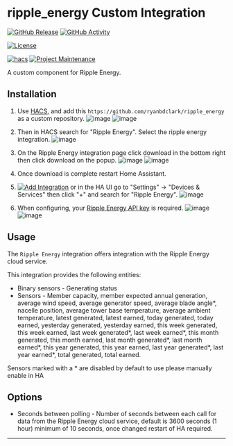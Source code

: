 # ripple_energy Custom Integration

[![GitHub Release][releases-shield]][releases]
[![GitHub Activity][commits-shield]][commits]

[![License][license-shield]][license]

[![hacs][hacsbadge]][hacs]
[![Project Maintenance][maintenance-shield]][user_profile]

A custom component for Ripple Energy.

## Installation

1. Use [HACS](https://hacs.xyz/docs/setup/download), and add this `https://github.com/ryanbdclark/ripple_energy` as a custom repository.
   ![image](https://github.com/user-attachments/assets/f1354cbe-36d1-4e51-8b00-3f829a83faba)
   ![image](https://github.com/user-attachments/assets/6b24882b-600f-42c1-97ac-2b5246e92e46)

2. Then in HACS search for "Ripple Energy". Select the ripple energy integration.
   ![image](https://github.com/user-attachments/assets/19d57702-270b-400e-936a-44026ddf412a)
   
4. On the Ripple Energy integration page click download in the bottom right then click download on the popup.
   ![image](https://github.com/user-attachments/assets/7e8b512f-0025-4d82-a1c5-0f07783c5a42)
   ![image](https://github.com/user-attachments/assets/a45cc5c8-ad36-4d34-9178-cd2ba5475f9b)

5. Once download is complete restart Home Assistant.
   
6. [![Add Integration][add-integration-badge]][add-integration] or in the HA UI go to "Settings" -> "Devices & Services" then click "+" and search for "Ripple Energy".
   ![image](https://github.com/user-attachments/assets/5b3b0742-d798-4afe-953c-1b93d96931c7)

7. When configuring, your [Ripple Energy API key](https://rippleenergy.com/members/settings?tab=0) is required.
   ![image](https://github.com/user-attachments/assets/e64b8340-4315-484b-bdc5-06ee65c75256)
   ![image](https://github.com/user-attachments/assets/c722b9cb-d894-44fe-8ac7-8d608dc905b1)


<!---->

## Usage

The `Ripple Energy` integration offers integration with the Ripple Energy cloud service.

This integration provides the following entities:

- Binary sensors - Generating status
- Sensors - Member capacity, member expected annual generation, average wind speed, average generator speed, average blade angle*, nacelle position, average tower base temperature, average ambient temperature, latest generated, latest earned, today generated, today earned, yesterday generated, yesterday earned, this week generated, this week earned, last week generated*, last week earned*, this month generated, this month earned, last month generated*, last month earned*, this year generated, this year earned, last year generated*, last year earned*, total generated, total earned.

Sensors marked with a * are disabled by default to use please manually enable in HA

## Options

- Seconds between polling - Number of seconds between each call for data from the Ripple Energy cloud service, default is 3600 seconds (1 hour) minimum of 10 seconds, once changed restart of HA required.

---

[commits-shield]: https://img.shields.io/github/commit-activity/w/ryanbdclark/ripple_energy?style=for-the-badge
[commits]: https://github.com/ryanbdclark/ripple_energy/commits/main
[hacs]: https://github.com/hacs/integration
[hacsbadge]: https://img.shields.io/badge/HACS-Custom-orange.svg?style=for-the-badge
[license]: LICENSE
[license-shield]: https://img.shields.io/github/license/ryanbdclark/ripple_energy.svg?style=for-the-badge
[maintenance-shield]: https://img.shields.io/badge/maintainer-Ryan%20Clark%20%40ryanbdclark-blue.svg?style=for-the-badge
[releases-shield]: https://img.shields.io/github/release/ryanbdclark/ripple_energy.svg?style=for-the-badge
[releases]: https://github.com/ryanbdclark/ripple_energy/releases
[user_profile]: https://github.com/ryanbdclark
[add-integration]: https://my.home-assistant.io/redirect/config_flow_start?domain=ripple_energy
[add-integration-badge]: https://my.home-assistant.io/badges/config_flow_start.svg
